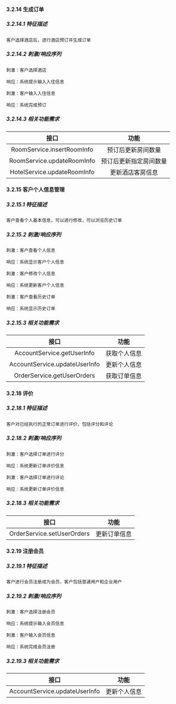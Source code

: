 #### 3.2.14  生成订单

##### 3.2.14.1 特征描述

    客户选择酒店后，进行酒店预订并生成订单

##### 3.2.14.2 刺激/响应序列

    刺激：客户选择酒店
    
    响应：系统提示输入入住信息
    
    刺激：客户输入入住信息
    
    响应：系统完成预订

##### 3.2.14.3 相关功能需求

|   接口   |   功能  |
|:------:|:-------:|
|RoomService.insertRoomInfo|预订后更新房间数量|
|RoomService.updateRoomInfo|预订后更新指定房间数量|
|HotelService.updateRoomInfo|更新酒店客房信息|





    
#### 3.2.15  客户个人信息管理

##### 3.2.15.1 特征描述

    客户查看个人基本信息，可以进行修改，可以浏览历史订单

##### 3.2.15.2 刺激/响应序列

    刺激：客户查看个人信息
    
    响应：系统显示客户个人信息
    
    刺激：客户修改个人信息
    
    响应：系统更新客户个人信息
    
    刺激：客户查看历史订单
    
    响应：系统显示历史订单

##### 3.2.15.3 相关功能需求

|   接口   |   功能  |
|:------:|:-------:|
|AccountService.getUserInfo|获取个人信息|
|AccountService.updateUserInfo|更新个人信息|
|OrderService.getUserOrders|获取订单信息|





#### 3.2.18  评价

##### 3.2.18.1 特征描述

    客户对已经执行的正常订单进行评价，包括评分和评论

##### 3.2.18.2 刺激/响应序列

    刺激：客户选择订单进行评分
    
    响应：系统更新订单评价信息
    
    刺激：客户选择订单进行评论
    
    响应：系统更新订单评价信息

##### 3.2.18.3 相关功能需求

|   接口   |   功能  |
|:------:|:-------:|
|OrderService.setUserOrders|更新订单信息|





#### 3.2.19  注册会员

##### 3.2.19.1 特征描述

    客户进行会员注册成为会员，客户包括普通用户和企业用户

##### 3.2.19.2 刺激/响应序列

    刺激：客户选择注册会员
    
    响应：系统提示输入会员信息
    
    刺激：客户输入会员信息
    
    响应：系统完成会员注册

##### 3.2.19.3 相关功能需求

|   接口   |   功能  |
|:------:|:-------:|
|AccountService.updateUserInfo|更新个人信息|